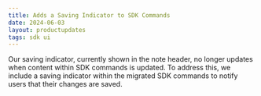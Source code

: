 ```yaml
---
title: Adds a Saving Indicator to SDK Commands
date: 2024-06-03
layout: productupdates
tags: sdk ui
---
```


Our saving indicator, currently shown in the note header, no longer updates when content within SDK commands is updated. To address this, we include a saving indicator within the migrated SDK commands to notify users that their changes are saved.